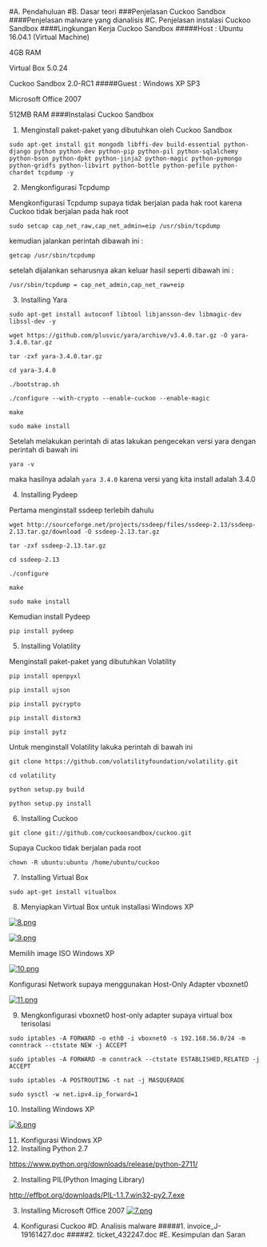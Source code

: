#A. Pendahuluan
#B. Dasar teori
###Penjelasan Cuckoo Sandbox
####Penjelasan malware yang dianalisis
#C. Penjelasan instalasi Cuckoo Sandbox
####Lingkungan Kerja Cuckoo Sandbox
#####Host :
 Ubuntu 16.04.1 (Virtual Machine)

 4GB RAM

 Virtual Box 5.0.24

 Cuckoo Sandbox 2.0-RC1
#####Guest :
 Windows XP SP3

 Microsoft Office 2007

 512MB RAM
####Instalasi Cuckoo Sandbox
1. Menginstall paket-paket yang dibutuhkan oleh Cuckoo Sandbox

 `sudo apt-get install git mongodb libffi-dev build-essential python-django python python-dev python-pip python-pil python-sqlalchemy python-bson python-dpkt python-jinja2 python-magic python-pymongo python-gridfs python-libvirt python-bottle python-pefile python-chardet tcpdump -y`

2. Mengkonfigurasi Tcpdump

 Mengkonfigurasi Tcpdump supaya tidak berjalan pada hak root karena Cuckoo tidak berjalan pada hak root

 `sudo setcap cap_net_raw,cap_net_admin=eip /usr/sbin/tcpdump`

 kemudian jalankan perintah dibawah ini :

 `getcap /usr/sbin/tcpdump`

 setelah  dijalankan seharusnya akan keluar hasil seperti dibawah ini :

 `/usr/sbin/tcpdump = cap_net_admin,cap_net_raw+eip`

3. Installing Yara

 `sudo apt-get install autoconf libtool libjansson-dev libmagic-dev libssl-dev -y`

 `wget https://github.com/plusvic/yara/archive/v3.4.0.tar.gz -O yara-3.4.0.tar.gz`

 `tar -zxf yara-3.4.0.tar.gz`

 `cd yara-3.4.0`

 `./bootstrap.sh`

 `./configure --with-crypto --enable-cuckoo --enable-magic`

 `make`

 `sudo make install`

 Setelah melakukan perintah di atas lakukan pengecekan versi yara dengan perintah di bawah ini

 `yara -v`

 maka hasilnya adalah `yara 3.4.0` karena versi yang kita install adalah 3.4.0

4. Installing Pydeep

 Pertama menginstall ssdeep terlebih dahulu

 `wget http://sourceforge.net/projects/ssdeep/files/ssdeep-2.13/ssdeep-2.13.tar.gz/download -O ssdeep-2.13.tar.gz`

 `tar -zxf ssdeep-2.13.tar.gz`

 `cd ssdeep-2.13`

 `./configure`

 `make`

 `sudo make install`

 Kemudian install Pydeep

 `pip install pydeep`

5. Installing Volatility

 Menginstall paket-paket yang dibutuhkan Volatility

 `pip install openpyxl`

 `pip install ujson`

 `pip install pycrypto`

 `pip install distorm3`

 `pip install pytz `

 Untuk menginstall Volatility lakuka perintah di bawah ini

 `git clone https://github.com/volatilityfoundation/volatility.git`

 `cd volatility`

 `python setup.py build`

 `python setup.py install`

6. Installing Cuckoo

 `git clone git://github.com/cuckoosandbox/cuckoo.git`

 Supaya Cuckoo tidak berjalan pada root

 `chown -R ubuntu:ubuntu /home/ubuntu/cuckoo`

7. Installing Virtual Box

  `sudo apt-get install vitualbox`

8. Menyiapkan Virtual Box untuk installasi Windows XP

 [![8.png](https://s5.postimg.org/i6qtsqmh3/image.png)](https://postimg.org/image/nux4jmqtf/)

 [![9.png](https://s5.postimg.org/53v79gw93/image.png)](https://postimg.org/image/cjugv9jyb/)

 Memilih image ISO Windows XP

 [![10.png](https://s5.postimg.org/3q3ke5wzr/image.png)](https://postimg.org/image/5hwj92gcj/)

 Konfigurasi Network supaya menggunakan Host-Only Adapter vboxnet0

 [![11.png](https://s5.postimg.org/h8agqg953/image.png)](https://postimg.org/image/pdsiolxdv/)

9. Mengkonfigurasi vboxnet0 host-only adapter supaya virtual box terisolasi

 `sudo iptables -A FORWARD -o eth0 -i vboxnet0 -s 192.168.56.0/24 -m conntrack --ctstate NEW -j ACCEPT`

 `sudo iptables -A FORWARD -m conntrack --ctstate ESTABLISHED,RELATED -j ACCEPT`

 `sudo iptables -A POSTROUTING -t nat -j MASQUERADE`

 `sudo sysctl -w net.ipv4.ip_forward=1`

10. Installing Windows XP

 [![6.png](https://s5.postimg.org/7u4j6nsxz/image.png)](https://postimg.org/image/lb1hpj39f/)

11. Konfigurasi Windows XP
 1. Installing Python 2.7

 https://www.python.org/downloads/release/python-2711/

 2. Installing PIL(Python Imaging Library)

 http://effbot.org/downloads/PIL-1.1.7.win32-py2.7.exe

 3. Installing Microsoft Office 2007
 [![7.png](https://s5.postimg.org/8xonimdl3/image.png)](https://postimg.org/image/hspht52df/)

12. Konfigurasi Cuckoo
#D. Analisis malware
#####1. invoice_J-19161427.doc
#####2. ticket_432247.doc
#E. Kesimpulan dan Saran
